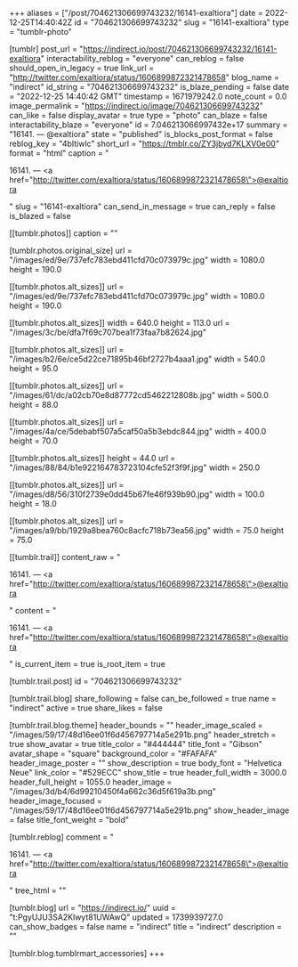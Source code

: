 +++
aliases = ["/post/704621306699743232/16141-exaltiora"]
date = 2022-12-25T14:40:42Z
id = "704621306699743232"
slug = "16141-exaltiora"
type = "tumblr-photo"

[tumblr]
post_url = "https://indirect.io/post/704621306699743232/16141-exaltiora"
interactability_reblog = "everyone"
can_reblog = false
should_open_in_legacy = true
link_url = "http://twitter.com/exaltiora/status/1606899872321478658"
blog_name = "indirect"
id_string = "704621306699743232"
is_blaze_pending = false
date = "2022-12-25 14:40:42 GMT"
timestamp = 1671979242.0
note_count = 0.0
image_permalink = "https://indirect.io/image/704621306699743232"
can_like = false
display_avatar = true
type = "photo"
can_blaze = false
interactability_blaze = "everyone"
id = 7.046213066997432e+17
summary = "16141. — @exaltiora"
state = "published"
is_blocks_post_format = false
reblog_key = "4bItiwlc"
short_url = "https://tmblr.co/ZY3jbyd7KLXV0e00"
format = "html"
caption = "<p>16141. — <a href=\"http://twitter.com/exaltiora/status/1606899872321478658\">@exaltiora</a></p>"
slug = "16141-exaltiora"
can_send_in_message = true
can_reply = false
is_blazed = false

[[tumblr.photos]]
caption = ""

[tumblr.photos.original_size]
url = "/images/ed/9e/737efc783ebd411cfd70c073979c.jpg"
width = 1080.0
height = 190.0

[[tumblr.photos.alt_sizes]]
url = "/images/ed/9e/737efc783ebd411cfd70c073979c.jpg"
width = 1080.0
height = 190.0

[[tumblr.photos.alt_sizes]]
width = 640.0
height = 113.0
url = "/images/3c/be/dfa7f69c707bea1f73faa7b82624.jpg"

[[tumblr.photos.alt_sizes]]
url = "/images/b2/6e/ce5d22ce71895b46bf2727b4aaa1.jpg"
width = 540.0
height = 95.0

[[tumblr.photos.alt_sizes]]
url = "/images/61/dc/a02cb70e8d87772cd5462212808b.jpg"
width = 500.0
height = 88.0

[[tumblr.photos.alt_sizes]]
url = "/images/4a/ce/5debabf507a5caf50a5b3ebdc844.jpg"
width = 400.0
height = 70.0

[[tumblr.photos.alt_sizes]]
height = 44.0
url = "/images/88/84/b1e922164783723104cfe52f3f9f.jpg"
width = 250.0

[[tumblr.photos.alt_sizes]]
url = "/images/d8/56/310f2739e0dd45b67fe46f939b90.jpg"
width = 100.0
height = 18.0

[[tumblr.photos.alt_sizes]]
url = "/images/a9/bb/1929a8bea760c8acfc718b73ea56.jpg"
width = 75.0
height = 75.0

[[tumblr.trail]]
content_raw = "<p>16141. — <a href=\"http://twitter.com/exaltiora/status/1606899872321478658\">@exaltiora</a></p>"
content = "<p>16141. &mdash; <a href=\"http://twitter.com/exaltiora/status/1606899872321478658\">@exaltiora</a></p>"
is_current_item = true
is_root_item = true

[tumblr.trail.post]
id = "704621306699743232"

[tumblr.trail.blog]
share_following = false
can_be_followed = true
name = "indirect"
active = true
share_likes = false

[tumblr.trail.blog.theme]
header_bounds = ""
header_image_scaled = "/images/59/17/48d16ee01f6d456797714a5e291b.png"
header_stretch = true
show_avatar = true
title_color = "#444444"
title_font = "Gibson"
avatar_shape = "square"
background_color = "#FAFAFA"
header_image_poster = ""
show_description = true
body_font = "Helvetica Neue"
link_color = "#529ECC"
show_title = true
header_full_width = 3000.0
header_full_height = 1055.0
header_image = "/images/3d/b4/6d99210450f4a662c36d5f619a3b.png"
header_image_focused = "/images/59/17/48d16ee01f6d456797714a5e291b.png"
show_header_image = false
title_font_weight = "bold"

[tumblr.reblog]
comment = "<p>16141. — <a href=\"http://twitter.com/exaltiora/status/1606899872321478658\">@exaltiora</a></p>"
tree_html = ""

[tumblr.blog]
url = "https://indirect.io/"
uuid = "t:PgyUJU3SA2Klwyt81UWAwQ"
updated = 1739939727.0
can_show_badges = false
name = "indirect"
title = "indirect"
description = ""

[tumblr.blog.tumblrmart_accessories]
+++
